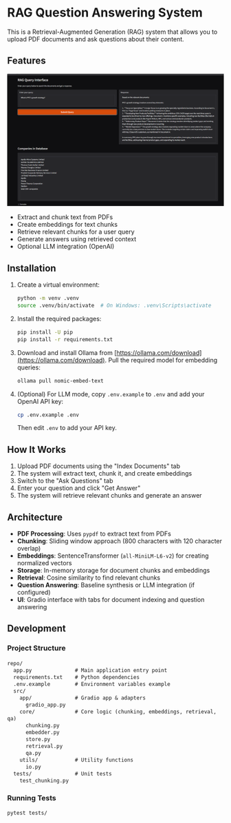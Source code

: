 # RAG Question Answering System

This is a Retrieval-Augmented Generation (RAG) system that allows you to upload PDF documents and ask questions about their content.

## Features
![alt text](image.png)

- Extract and chunk text from PDFs
- Create embeddings for text chunks
- Retrieve relevant chunks for a user query
- Generate answers using retrieved context
- Optional LLM integration (OpenAI)

## Installation

1. Create a virtual environment:
   ```bash
   python -m venv .venv
   source .venv/bin/activate  # On Windows: .venv\Scripts\activate
   ```

2. Install the required packages:
   ```bash
   pip install -U pip
   pip install -r requirements.txt
   ```

3. Download and install Ollama from [https://ollama.com/download](https://ollama.com/download).
   Pull the required model for embedding queries:
   ```bash
   ollama pull nomic-embed-text
   ```

4. (Optional) For LLM mode, copy `.env.example` to `.env` and add your OpenAI API key:
   ```bash
   cp .env.example .env
   ```
   Then edit `.env` to add your API key.

## How It Works

1. Upload PDF documents using the "Index Documents" tab
2. The system will extract text, chunk it, and create embeddings
3. Switch to the "Ask Questions" tab
4. Enter your question and click "Get Answer"
5. The system will retrieve relevant chunks and generate an answer

## Architecture

- **PDF Processing**: Uses `pypdf` to extract text from PDFs
- **Chunking**: Sliding window approach (800 characters with 120 character overlap)
- **Embeddings**: SentenceTransformer (`all-MiniLM-L6-v2`) for creating normalized vectors
- **Storage**: In-memory storage for document chunks and embeddings
- **Retrieval**: Cosine similarity to find relevant chunks
- **Question Answering**: Baseline synthesis or LLM integration (if configured)
- **UI**: Gradio interface with tabs for document indexing and question answering

## Development

### Project Structure

```
repo/
  app.py              # Main application entry point
  requirements.txt    # Python dependencies
  .env.example        # Environment variables example
  src/
    app/              # Gradio app & adapters
      gradio_app.py
    core/             # Core logic (chunking, embeddings, retrieval, qa)
      chunking.py
      embedder.py
      store.py
      retrieval.py
      qa.py
    utils/            # Utility functions
      io.py
  tests/              # Unit tests
    test_chunking.py
```

### Running Tests

```bash
pytest tests/
```